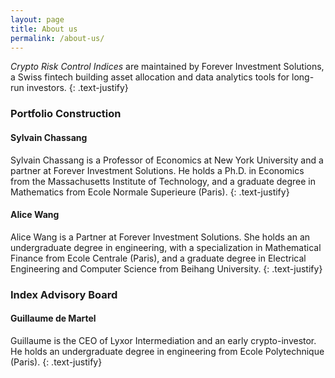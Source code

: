 ```yaml
---
layout: page
title: About us
permalink: /about-us/
---
```

*Crypto Risk Control Indices* are maintained by Forever Investment 
Solutions, a Swiss fintech building asset allocation and data analytics tools 
for long-run investors.
{: .text-justify}

### Portfolio Construction

#### Sylvain Chassang

Sylvain Chassang is a Professor of Economics at New York University and a 
partner at Forever Investment Solutions. He holds a Ph.D. in Economics from 
the Massachusetts Institute of Technology, and a graduate degree in Mathematics from Ecole Normale Superieure (Paris). 
{: .text-justify}

#### Alice Wang

Alice Wang is a Partner at Forever Investment Solutions. She holds an 
an undergraduate degree in engineering, with a specialization in Mathematical Finance from 
Ecole Centrale (Paris), and a graduate degree in Electrical Engineering and Computer 
Science from Beihang University.
{: .text-justify}

### Index Advisory Board

#### Guillaume de Martel

Guillaume is the CEO of Lyxor Intermediation and an early crypto-investor. 
He holds an undergraduate degree in engineering from Ecole Polytechnique (Paris). 
{: .text-justify}



